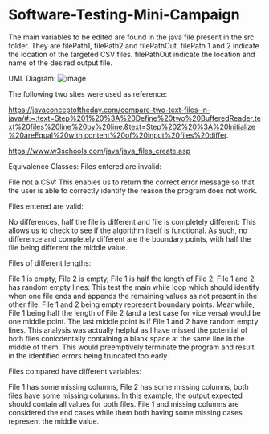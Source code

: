 # Software-Testing-Mini-Campaign
The main variables to be edited are found in the java file present in the src folder. They are filePath1, filePath2 and filePathOut. filePath 1 and 2 indicate the location of the targeted CSV files. filePathOut indicate the location and name of the desired output file.

UML Diagram:
![image](https://user-images.githubusercontent.com/101720748/178131375-ab7d3c5d-81c3-422c-9541-ddefa4df6df1.png)

The following two sites were used as reference:

https://javaconceptoftheday.com/compare-two-text-files-in-java/#:~:text=Step%201%20%3A%20Define%20two%20BufferedReader,text%20files%20line%20by%20line.&text=Step%202%20%3A%20Initialize%20areEqual%20with,content%20of%20input%20files%20differ.

https://www.w3schools.com/java/java_files_create.asp


Equivalence Classes:
Files entered are invalid:

File not a CSV: This enables us to return the correct error message so that the user is able to correctly identify the reason the program does not work.
 
Files entered are valid: 

No differences, half the file is different and file is completely different: This allows us to check to see if the algorithm itself is functional. As such, no difference and completely different are the boundary points, with half the file being different the middle value.

Files of different lengths:

File 1 is empty, File 2 is empty, File 1 is half the length of File 2, File 1 and 2 has random empty lines: This test the main while loop which should identify when one file ends and appends the remaining values as not present in the other file. File 1 and 2 being empty represent boundary points. Meanwhile, File 1 being half the length of File 2 (and a test case for vice versa) would be one middle point. The last middle point is if File 1 and 2 have random empty lines. This analysis was actually helpful as I have missed the potential of both files conicdentally containing a blank space at the same line in the middle of them. This would preemptively terminate the program and result in the identified errors being truncated too early.

Files compared have different variables: 

File 1 has some missing columns, File 2 has some missing columns, both files have some missing columns:
In this example, the output expected should contain all values for both files. File 1 and missing columns are considered the end cases while them both having some missing cases represent the middle value.
